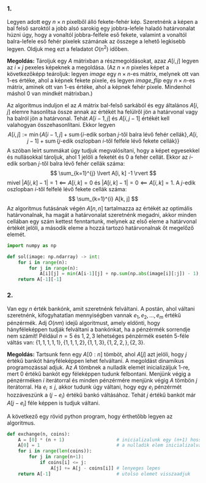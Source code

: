 ### 1.
Legyen adott egy $n \times n$ pixelből álló fekete-fehér kép. Szeretnénk a képen a bal felső saroktól a jobb alsó sarokig egy jobbra-lefele haladó határvonalat húzni úgy, hogy a vonaltól jobbra-felfele eső fekete, valamint a vonaltól balra-lefele eső fehér pixelek számának az összege a lehető legkisebb legyen. Oldjuk meg ezt a feladatot $O(n^{2})$ időben.

**Megoldás:**
Tároljuk egy $A$ mátrixban a részmegoldásokat, azaz $A[i, j]$ legyen az $i \times j$ pexeles képeknek a megoldása.
(Az $n\times n$ pixeles képet a következőképp teároljuk: legyen *image* egy $n \times n$-es mátrix, melynek ott van $1$-es értéke, ahol a képnek fekete pixele, és legyen *image_flip* egy $n \times n$-es mátrix, aminek ott van $1$-es értéke, ahol a képnek fehér pixele. Mindenhol máshol $0$ van mindkét mátrixban.)

Az algoritmus induljon el az $A$ mátrix bal-felső sarkából és egy általános $A[i, j]$ elemre hasonlítsa össze annak az értékét ha felülről jön a határvonal vagy ha balról jön a határvonal. Tehát $A[i-1, j]$ és $A[i, j-1]$ értékét kell valahogyan összehasonlítani.
Ekkor legyen 
$$
A[i, j] := \min \left\{  A[i-1, j] + \operatorname{sum}\{ i\text{-edik sorban } j\text{-től balra lévő fehér cellák} \}, A[i, j-1] + \operatorname{sum}\{ j\text{-edik oszlopban } i\text{-től felfele lévő fekete cellák} \}  \right\}
$$
A szóban leírt summákat úgy tudjuk megvalósítani, hogy a képet egyesekkel és nullásokkal tároljuk, ahol $1$ jelöli a feketét és $0$ a fehér cellát. Ekkor az $i$-edik sorban $j$-től balra lévő fehér cellák száma:
$$
\sum_{k=1}^{j} \lvert A[i, k] -1 \rvert 
$$
mivel $\lvert A[i, k] -1 \rvert = 1 \impliedby A[i,k] = 0$  és $\lvert A[i, k] - 1 \rvert = 0 \impliedby A[i, k] = 1$.
A $j$-edik oszlopban $i$-től felfelé lévő fekete cellák száma:
$$
\sum_{k=1}^{i} A[k, j]
$$
Az algoritmus futásának végén $A[n, n]$ tartalmazza az értékét az optimális határvonalnak, ha magát a határvonalat szeretnénk megadni, akkor minden cellában egy szám kettest fenntartunk, melynek az első eleme a határvonal értékét jelöli, a második eleme a hozzá tartozó határvonalnak őt megelőző elemét.

```python
import numpy as np

def sol(image: np.ndarray) -> int:
	for i in range(n):
		for j in range(n):
			A[i][j] = min(A[i-1][j] + np.sum(np.abs(image[i][:j]) - 1), A[i][j-1] + sum(image[:i][j-1]))
	return A[-1][-1]
```

### 2.
Van egy $n$ érték bankónk, amit szeretnénk felváltani. A postán, ahol váltani szeretnénk, kifogyhatatlan mennyiségben vannak $e_{1}, e_{2}, \dots, e_{m}$ értékű pénzérmék. Adj $O(nm)$ idejű algoritmust, amely eldönti, hogy hányféleképpen tudják felváltani a bankónkat, ha a pénzérmék sorrendje nem számít! Például $n=5$ és $1, 2, 3$ lehetséges pénzérmék esetén $5$-féle váltás van: $\{  1, 1, 1, 1, 1 \}, \{ 1, 1, 1, 2 \}, \{ 1, 1, 3 \}, \{ 1, 2, 2, \}, \{ 2, 3 \}$.

**Megoldás:**
Tartsunk fenn egy $A[0:n]$ tömböt, ahol $A[j]$ azt jelöli, hogy $j$ értékű bankót hányféleképpen lehet felváltani.
A megoldást dinamikus programozással adjuk. Az $A$ tömbnek a nulladik elemét inicializáljuk $1$-re, mert $0$ értékű bankót egy féleképpen tudunk felbontani.
Menjünk végig a pénzérméken $i$ iterátorral és minden pénzérmére menjünk végig $A$ tömbön $j$ iterátorral. Ha $e_{i} \leq j$, akkor tudunk úgy váltani, hogy egy $e_{i}$ pénzérmét hozzáveszünk a $(j-e_{i})$ értékű bankó váltásához. Tehát $j$ értékű bankót már $A[j-e_{i}]$ féle képpen is tudjuk váltani.

A következő egy rövid python program, hogy érthetőbb legyen az algoritmus.

```python
def exchange(n, coins):
	A = [0] * (n + 1)                   # inicializalunk egy (n+1) hosszu csupa nulla tombot
	A[0] = 1                            # a nulladik elem inicializalva 1-re
	for i in range(len(coins)):
		for j in range(n+1):
			if coins[i] <= j:
				A[j] += A[j - coins[i]] # lenyeges lepes
	return A[-1]                        # utolso elemet visszaadjuk
```


